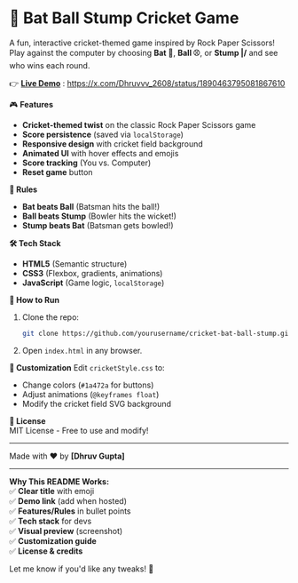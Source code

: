 # 🏏 Bat Ball Stump Cricket Game  

A fun, interactive cricket-themed game inspired by Rock Paper Scissors! Play against the computer by choosing **Bat 🏏**, **Ball ⚾**, or **Stump \|/** and see who wins each round.  

👉 **[Live Demo](#)** : https://x.com/Dhruvvv_2608/status/1890463795081867610  

🎮 **Features** 
- **Cricket-themed twist** on the classic Rock Paper Scissors game  
- **Score persistence** (saved via `localStorage`)  
- **Responsive design** with cricket field background  
- **Animated UI** with hover effects and emojis  
- **Score tracking** (You vs. Computer)  
- **Reset game** button  

**📜 Rules**  
- **Bat beats Ball** (Batsman hits the ball!)  
- **Ball beats Stump** (Bowler hits the wicket!)  
- **Stump beats Bat** (Batsman gets bowled!)  

**🛠️ Tech Stack** 
- **HTML5** (Semantic structure)  
- **CSS3** (Flexbox, gradients, animations)  
- **JavaScript** (Game logic, `localStorage`)  

**🚀 How to Run** 
1. Clone the repo:  
   ```bash
   git clone https://github.com/yourusername/cricket-bat-ball-stump.git
   ```  
2. Open `index.html` in any browser.  

**🎨 Customization**
Edit `cricketStyle.css` to:  
- Change colors (`#1a472a` for buttons)  
- Adjust animations (`@keyframes float`)  
- Modify the cricket field SVG background  



**📜 License**  
MIT License - Free to use and modify!  

---  
Made with ❤️ by **[Dhruv Gupta]**  

---

**Why This README Works:**  
✅ **Clear title** with emoji  
✅ **Demo link** (add when hosted)  
✅ **Features/Rules** in bullet points  
✅ **Tech stack** for devs  
✅ **Visual preview** (screenshot)  
✅ **Customization guide**  
✅ **License & credits**  

Let me know if you'd like any tweaks! 🚀
